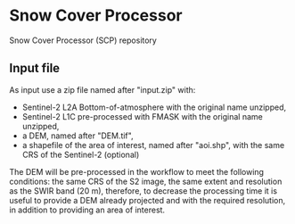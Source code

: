 # Snow Cover Processor
 Snow Cover Processor (SCP) repository
 
 ## Input file  
 As input use a zip file named after "input.zip" with:
 - Sentinel-2 L2A Bottom-of-atmosphere with the original name unzipped,  
 - Sentinel-2 L1C pre-processed with FMASK with the original name unzipped,  
 - a DEM, named after "DEM.tif",  
 - a shapefile of the area of interest, named after "aoi.shp", with the same CRS of the Sentinel-2 (optional)  
  
The DEM will be pre-processed in the workflow to meet the following conditions: the same CRS of the S2 image, the same extent and resolution as the SWIR band (20 m), therefore, to decrease the processing time it is useful to provide a DEM already projected and with the required resolution, in addition to providing an area of interest.
